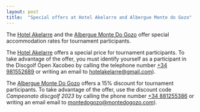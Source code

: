 ```yaml
---
layout: post
title:  "Special offers at Hotel Akelarre and Albergue Monte do Gozo"
---
```


The <a href="http://akelarrehotel.com/">Hotel Akelarre</a> and the <a href="https://www.montedogozo.com/">Albergue Monte Do Gozo</a> offer special accommodation rates for tournament participants.

<!-- more -->

The <a href="http://akelarrehotel.com/">Hotel Akelarre</a> offers a special price for tournament participants. To take advantage of the offer, you must identify yourself as a participant in the Discgolf Open Xacobeo by calling the telephone number <a href="tel:+34981552689">+34 981552689</a> or writing an email to <a href= "mailto:hotelakelarre@gmail.com">hotelakelarre@gmail.com</a>).

The <a href="https://www.montedogozo.com/">Albergue Monte Do Gozo</a> offers a 15% discount for tournament participants. To take advantage of the offer, use the discount code <em>Campeonato discgolf 2023</em> by calling the phone number <a href="tel:+34881255386">+34 881255386</a> or writing an email email to <a href="mailto:montedogozo@montedogozo.com">montedogozo@montedogozo.com</a>).